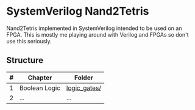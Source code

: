 # SystemVerilog Nand2Tetris

Nand2Tetris implemented in SystemVerilog intended to be used on an FPGA. This
is mostly me playing around with Verilog and FPGAs so don't use this seriously.

## Structure

| # | Chapter       | Folder                         |
|---|---------------|--------------------------------|
| 1 | Boolean Logic | [logic_gates/](./logic_gates/) |
| 2 | ...           | ...                            |

